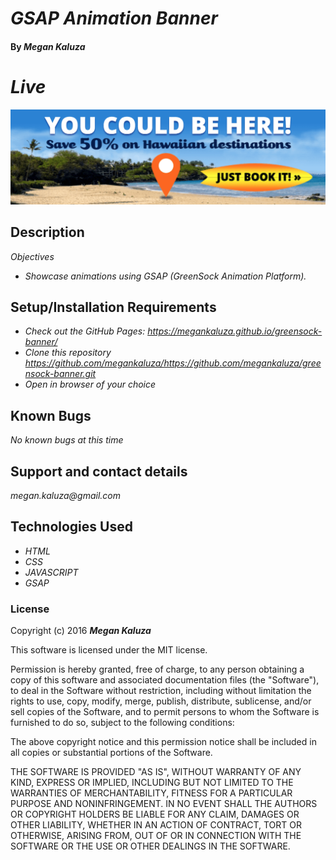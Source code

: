 # _GSAP Animation Banner_

#### By _**Megan Kaluza**_

# _Live_
![screenshot](screen_shot.png)

## Description

_Objectives_

* _Showcase animations using GSAP (GreenSock Animation Platform)._

## Setup/Installation Requirements

* _Check out the GitHub Pages: https://megankaluza.github.io/greensock-banner/_
* _Clone this repository https://github.com/megankaluza/https://github.com/megankaluza/greensock-banner.git_
* _Open in browser of your choice_

## Known Bugs

_No known bugs at this time_

## Support and contact details

  _megan.kaluza@gmail.com_

## Technologies Used

* _HTML_
* _CSS_
* _JAVASCRIPT_
* _GSAP_

### License

Copyright (c) 2016 **_Megan Kaluza_**

This software is licensed under the MIT license.

Permission is hereby granted, free of charge, to any person obtaining a copy of this software and associated documentation files (the "Software"), to deal in the Software without restriction, including without limitation the rights to use, copy, modify, merge, publish, distribute, sublicense, and/or sell copies of the Software, and to permit persons to whom the Software is furnished to do so, subject to the following conditions:

The above copyright notice and this permission notice shall be included in all copies or substantial portions of the Software.

THE SOFTWARE IS PROVIDED "AS IS", WITHOUT WARRANTY OF ANY KIND, EXPRESS OR IMPLIED, INCLUDING BUT NOT LIMITED TO THE WARRANTIES OF MERCHANTABILITY, FITNESS FOR A PARTICULAR PURPOSE AND NONINFRINGEMENT. IN NO EVENT SHALL THE AUTHORS OR COPYRIGHT HOLDERS BE LIABLE FOR ANY CLAIM, DAMAGES OR OTHER LIABILITY, WHETHER IN AN ACTION OF CONTRACT, TORT OR OTHERWISE, ARISING FROM, OUT OF OR IN CONNECTION WITH THE SOFTWARE OR THE USE OR OTHER DEALINGS IN THE SOFTWARE.
